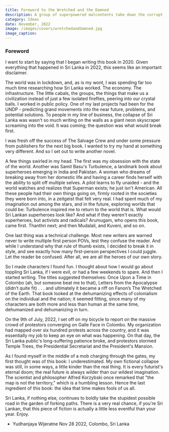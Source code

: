 ```yaml
---
title: Foreword to the Wretched and the Damned
description: A group of superpowered malcontents take down the corrupt, nepotistic government of Sri Lanka.
category: Ideas
date: November, 2022
image: /images/covers/wretchedanddamned.jpg
image_caption:
---
```



### Foreword

I want to start by saying that I began writing this book in 2020. Given everything that happened in Sri Lanka in 2022, this seems like an important disclaimer. 

The world was in lockdown, and, as is my wont, I was spending far too much time researching how Sri Lanka worked. The economy. The infrastructure. The little cabals, the groups, the things that make us a civilization instead of just a few isolated fireflies, peering into our crystal balls. 
I worked in public policy. One of my last projects had been for the UNDP - predicting grand movements into the near future, problems, and potential solutions. To people in my line of business, the collapse of Sri Lanka was wasn't so much writing on the walls as a giant neon skyscraper screaming into the void. It was coming; the question was what would break first. 

I was fresh off the success of The Salvage Crew and under some pressure from publishers for the next big book. I wanted to try my hand at something very different. And so I set out to write another novel.

A few things swirled in my head. The first was my obsession with the state of the world. Another was Samit Basu's Turbulence, a landmark book about superheroes emerging in India and Pakistan. A woman who dreams of breaking away from her domestic life and having a career finds herself with the ability to split off multiple selves.  A pilot learns to fly unaided - and the world watches and realizes that Superman exists; he just isn't American. All these people had their own things going on, firmly rooted in the societies they were born into, in a zeitgeist that felt very real. I had spent much of my imagination out among the stars, and in the future, exploring worlds that could be: Turbulence inspired me to return to the world that is. What would Sri Lankan superheroes look like? And what if they weren't exactly superheroes, but activists and radicals? Arumugam, who opens this book, came first. Thanthri next; and then Mudalali, and Kuveni, and so on. 

One last thing was a technical challenge. Most new writers are warned never to write multiple first person POVs, lest they confuse the reader. And while I understand why that rule of thumb exists, I decided to break it in style, and see exactly how many first-person perspectives I could juggle. Let the reader be confused. After all, we are all the heroes of our own story. 

So I made characters I found fun. I thought about how I would go about toppling Sri Lanka, if I were evil, or had a few weekends to spare. And then I started writing. The titles suggested themselves: Once Upon a Time in Colombo (ah, but someone beat me to that), Letters from the Apocalypse (didn’t quite fit) . . . and ultimately it became a riff on Fanon’s The Wretched of the Earth. That book looked at the dehumanizing effects of colonialism on the individual and the nation; it seemed fitting, since many of my characters are both more and less than human at the same time, dehumanized and dehumanizing in turn. 

On the 9th of July, 2022, I set off on my bicycle to report on the massive crowd of protestors converging on Galle Face in Colombo. My organization had mapped over six hundred protests across the country, and it was essentially my job to keep an eye on what was happening. On that day, the Sri Lanka public's long-suffering patience broke, and protestors stormed Temple Trees, the Presidential Secretariat and the President's Mansion. 

As I found myself in the middle of a mob charging through the gates, my first thought was of this book: I underestimated. My own fictional collapse was still, in some ways, a little kinder than the real thing. It is every futurist's eternal doom; the real future is always wilder than our wildest imagination. The scientist and philosopher Alfred Korzybski once remarked that "the map is not the territory," which is a humbling lesson. Hence the last ingredient of this book: the idea that time makes fools of us all. 

Sri Lanka, if nothing else, continues to boldly take the stupidest possible road in the garden of forking paths. There is a very real chance, if you're Sri Lankan, that this piece of fiction is actually a little less eventful than your year. 
Enjoy. 

- Yudhanjaya Wijeratne
Nov 28 2022, Colombo, Sri Lanka
